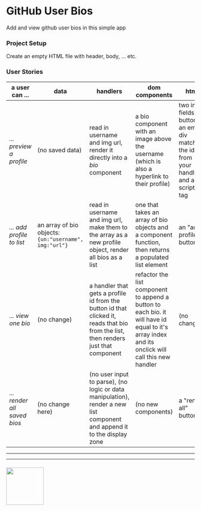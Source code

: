 # GitHub User Bios

Add and view github user bios in this simple app

### Project Setup

Create an empty HTML file with header, body, ... etc.

### User Stories

| __a user can ...__ | data  |  handlers |  dom components | html | listeners |
| --- | --- | --- | --- | --- | --- | 
| _... preview a profile_ | (no saved data) | read in username and img url, render it directly into a _bio_ component | a bio component with an image above the username (which is also a hyperlink to their profile) | two input fields, a button, an empty div matching the id from your handler, and a script tag | connect this handler to the new button | 
| _... add profile to list_ | an array of bio objects: ```{un:"username", img:"url"}``` | read in username and img url, make them to the array as a new profile object, render all bios as a list | one that takes an array of bio objects and a component function, then returns a populated list element | an "add profile" button | connect the "add profile" button to this new handler |
| _... view one bio_ | (no change) | a handler that gets a profile id from the button id that clicked it, reads that bio from the list, then renders just that component | refactor the list component to append a button to each bio. it will have id equal to it's array index and its onclick will call this new handler |  (no changes) | (no separate listeners, they're hardcoded in each button) |
| _... render all saved bios_ | (no change here) | (no user input to parse),  (no logic or data manipulation), render a new list component and append it to the display zone | (no new components) | a "render all" button | a listener to connect the new button and handler |

___
___
### <a href="https://hackyourfuture.be" target="_blank"><img src="https://pbs.twimg.com/profile_images/984474625009741824/Bs_qKx6-_400x400.jpg" width="100" height="100"></img></a>

